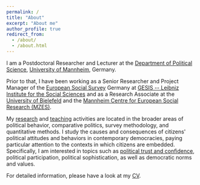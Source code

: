 ```yaml
---
permalink: /
title: "About"
excerpt: "About me"
author_profile: true
redirect_from:
  - /about/
  - /about.html
---
```


I am a Postdoctoral Researcher and Lecturer at the [Department of Political Science](https://www.sowi.uni-mannheim.de/en/research/political-science/), [University of Mannheim](https://www.uni-mannheim.de/en/), Germany.

Prior to that, I have been working as a Senior Researcher and Project Manager of the [European Social Survey](https://www.europeansocialsurvey.org/) Germany at [GESIS -- Leibniz Institute for the Social Sciences](https://www.gesis.org) and as a Research Associate at the [University of Bielefeld](https://www.uni-bielefeld.de/(en)/soz/) and the [Mannheim Centre for European Social Research (MZES)](https://www.mzes.uni-mannheim.de/d7/en).


My [research](https://cschnaudt.github.io/publications/) and [teaching](https://cschnaudt.github.io/teaching/) activities are located in the broader areas of political behavior, comparative politics, survey methodology, and quantitative methods.
I study the causes and consequences of citizens' political attitudes and behaviors in contemporary democracies, paying particular attention to the contexts in which citizens are embedded. Specifically, I am interested in topics such as [political trust and confidence](https://www.springer.com/us/book/9783319894317), political participation, political sophistication, as well as democratic norms and values.


For detailed information, please have a look at my [CV](https://cschnaudt.github.io/cv/).
